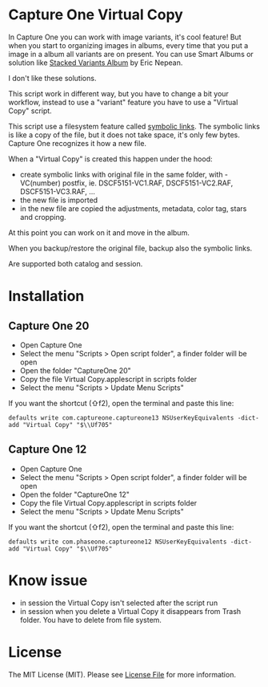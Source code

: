 # Capture One Virtual Copy

In Capture One you can work with image variants, it's cool feature!
But when you start to organizing images in albums, every time that you put a image in a album all variants are on present.
You can use Smart Albums or solution like [Stacked Variants Album](https://forum.phaseone.com/En/viewtopic.php?f=70&t=32066) by Eric Nepean.

I don't like these solutions.

This script work in different way, but you have to change a bit your workflow, instead to use a "variant" feature you have to use a "Virtual Copy" script.

This script use a filesystem feature called [symbolic links](https://en.wikipedia.org/wiki/Symbolic_link). The symbolic links is like a copy of the file, but it does not take space, it's only few bytes. Capture One recognizes it how a new file.

When a "Virtual Copy" is created this happen under the hood:
- create symbolic links with original file in the same folder, with -VC(number) postfix, ie. DSCF5151-VC1.RAF, DSCF5151-VC2.RAF, DSCF5151-VC3.RAF, ...
- the new file is imported
- in the new file are copied the adjustments, metadata, color tag, stars and cropping.

At this point you can work on it and move in the album.

When you backup/restore the original file, backup also the symbolic links.

Are supported both catalog and session.

# Installation

## Capture One 20

- Open Capture One
- Select the menu "Scripts > Open script folder", a finder folder will be open
- Open the folder "CaptureOne 20"
- Copy the file Virtual Copy.applescript in scripts folder
- Select the menu "Scripts > Update Menu Scripts"

If you want the shortcut (⇧f2), open the terminal and paste this line:
```
defaults write com.captureone.captureone13 NSUserKeyEquivalents -dict-add "Virtual Copy" "$\\Uf705"
```

## Capture One 12

- Open Capture One
- Select the menu "Scripts > Open script folder", a finder folder will be open
- Open the folder "CaptureOne 12"
- Copy the file Virtual Copy.applescript in scripts folder
- Select the menu "Scripts > Update Menu Scripts"

If you want the shortcut (⇧f2), open the terminal and paste this line:
```
defaults write com.phaseone.captureone12 NSUserKeyEquivalents -dict-add "Virtual Copy" "$\\Uf705"
```

# Know issue

- in session the Virtual Copy isn't selected after the script run
- in session when you delete a Virtual Copy it disappears from Trash folder. You have to delete from file system.

# License

The MIT License (MIT). Please see [License File](LICENSE) for more information.

